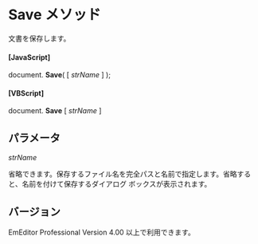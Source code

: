 # Save メソッド

文書を保存します。

#### \[JavaScript\]

document. **Save**( \[ _strName_ \] );

#### \[VBScript\]

document. **Save** \[ _strName_ \]

## パラメータ

_strName_

省略できます。保存するファイル名を完全パスと名前で指定します。省略すると、名前を付けて保存するダイアログ ボックスが表示されます。

## バージョン

EmEditor Professional Version 4.00 以上で利用できます。